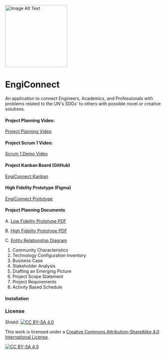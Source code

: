 <p align="left">
  <img src="https://github.com/sharoika/EngiConnect/assets/27317883/87d6fa41-76ec-4ea1-90f4-20258daf6282" width="200" height="200" alt="Image Alt Text">
</p>

# EngiConnect
An application to connect Engineers, Academics, and Professionals with problems related to the UN's SDGs' to others with possible novel or creative solutions.

#### Project Planning Video:
[Project Planning Video](https://youtu.be/eihzUJq9vtk)
#### Project Scrum 1 Video:
[Scrum 1 Demo Video](https://www.youtube.com/watch?time_continue=1&v=aKptyWq4gYU&embeds_referring_euri=https%3A%2F%2Fdocs.google.com%2F&embeds_referring_origin=https%3A%2F%2Fdocs.google.com&source_ve_path=Mjg2NjY&feature=emb_logo)
<!---#### Project Scrum 2 Video:
#### Project Final Submission Video: --->

#### Project Kanban Board (GitHub)
[EngiConnect Kanban](https://github.com/users/sharoika/projects/1/views/2)

#### High Fidelity Prototype (Figma)
[EngiConnect Prototype](https://www.figma.com/proto/S18fQAAUFlLbFd9iSoSWCy/EngiConnect?type=design&node-id=6-78&t=3ncTEZephW6UAmal-1&scaling=scale-down&page-id=0%3A1&starting-point-node-id=6%3A120&show-proto-sidebar=1&mode=desig)

#### Project Planning Documents
A. [Low Fidelity Prototype PDF](https://github.com/sharoika/EngiConnect/blob/18ad520ce97a002a7e71b8691a122287fccddc30/Project%20Planning/PDFs/Lo-Fi%20Prototype.pdf)

B. [High Fidelity Prototype PDF](https://github.com/sharoika/EngiConnect/blob/18ad520ce97a002a7e71b8691a122287fccddc30/Project%20Planning/PDFs/Hi-Fi%20Prototype.pdf)

C. [Entity Relationship Diagram](https://github.com/sharoika/EngiConnect/blob/18ad520ce97a002a7e71b8691a122287fccddc30/Project%20Planning/PDFs/MVP%201%20Entity%20Relationship%20Diagram.png)

1. Community Characteristics
2. Technology Configuration Inventory
3. Business Case
4. Stakeholder Analysis
5. Drafting an Emerging Picture
6. Project Scope Statement
7. Project Requirements
8. Activity Based Schedule

#### Installation

### License

Shield: [![CC BY-SA 4.0][cc-by-sa-shield]][cc-by-sa]

This work is licensed under a
[Creative Commons Attribution-ShareAlike 4.0 International License][cc-by-sa].

[![CC BY-SA 4.0][cc-by-sa-image]][cc-by-sa]

[cc-by-sa]: http://creativecommons.org/licenses/by-sa/4.0/
[cc-by-sa-image]: https://licensebuttons.net/l/by-sa/4.0/88x31.png
[cc-by-sa-shield]: https://img.shields.io/badge/License-CC%20BY--SA%204.0-lightgrey.svg

